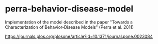 # perra-behavior-disease-model
Implementation of the model described in the paper "Towards a Characterization of Behavior-Disease Models" (Perra et al. 2011)

https://journals.plos.org/plosone/article?id=10.1371/journal.pone.0023084
